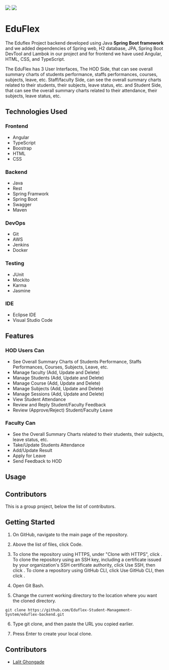 ![](https://img.shields.io/badge/Spring%20Boot-v2.4.10-success?style=for-the-badge&logo=spring)
![](https://img.shields.io/badge/Maven-v3.8.1-informational?style=for-the-badge) 

# EduFlex
The Eduflex Project backend developed using Java **Spring Boot framework** and we added dependencies of Spring web, H2 database, JPA, Spring Boot DevTool and Lambok in our project and for frontend we have used Angular, HTML, CSS, and TypeScript.

The EduFlex has 3 User Interfaces, The HOD Side, that can see overall summary charts of students performance, staffs performances, courses, subjects, leave, etc. Staff/faculty Side, can see the overall summary charts related to their students, their subjects, leave status, etc. and Student Side, that can see the overall summary charts related to their attendance, their subjects, leave status, etc.

## Technologies Used

### Frontend

* Angular
* TypeScript
* Boostrap
* HTML
* CSS

### Backend
* Java
* Rest
* Spring Framwork
* Spring Boot
* Swagger
* Maven

### DevOps
* Git
* AWS
* Jenkins
* Docker

### Testing
* JUnit
* Mockito
* Karma
* Jasmine

### IDE
* Eclipse IDE
* Visual Studio Code

## Features

### HOD Users Can
* See Overall Summary Charts of Students Performance, Staffs Performances, Courses, Subjects, Leave, etc.
* Manage faculty (Add, Update and Delete)
* Manage Students (Add, Update and Delete)
* Manage Course (Add, Update and Delete)
* Manage Subjects (Add, Update and Delete)
* Manage Sessions (Add, Update and Delete)
* View Student Attendance
* Review and Reply Student/Faculty Feedback
* Review (Approve/Reject) Student/Faculty Leave

### Faculty Can

* See the Overall Summary Charts related to their students, their subjects, leave status, etc.
* Take/Update Students Attendance
* Add/Update Result
* Apply for Leave
* Send Feedback to HOD

## Usage

## Contributors

This is a group project, below the list of contributors.
  
  
## Getting Started
1. On GitHub, navigate to the main page of the repository.
2. Above the list of files, click  Code.
3. To clone the repository using HTTPS, under "Clone with HTTPS", click . To clone the repository using an SSH key, including a certificate issued by your organization's SSH certificate authority, click Use SSH, then click . To clone a repository using GitHub CLI, click Use GitHub CLI, then click .
4. Open Git Bash.

5. Change the current working directory to the location where you want the cloned directory.

```github
git clone https://github.com/Eduflex-Student-Management-System/eduflex-backend.git
```
6. Type git clone, and then paste the URL you copied earlier.

7. Press Enter to create your local clone.

## Contributors
- [Lalit Ghongade](https://github.com/lalitghongade)


